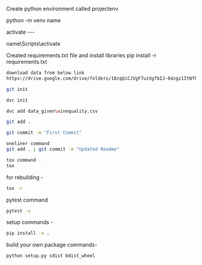 Create python environment called projectenv

python -m venv name

activate ---

name\Scripts\activate

Created requirements.txt file and install libraries
pip install -r requirements.txt

```bash
download data from below link
https://drive.google.com/drive/folders/18zqQiCJVgF7uzXgfbIJ-04zgz1ItNfF5
```

```bash
git init
```

```bash
dvc init
```

```bash
dvc add data_given\winequality.csv
```

```bash
git add .
```

```bash
git commit -m "First Commit"
```

```bash 
oneliner command
git add . ; git commit -m "Updated Readme"
```

```bash
tox command -
tox
```

for rebuilding -
```bash
tox -r 
```

pytest command
```bash
pytest -v
```

setup commands -
```bash
pip install -e . 
```


build your own package commands-
```bash
python setup.py sdist bdist_wheel
```